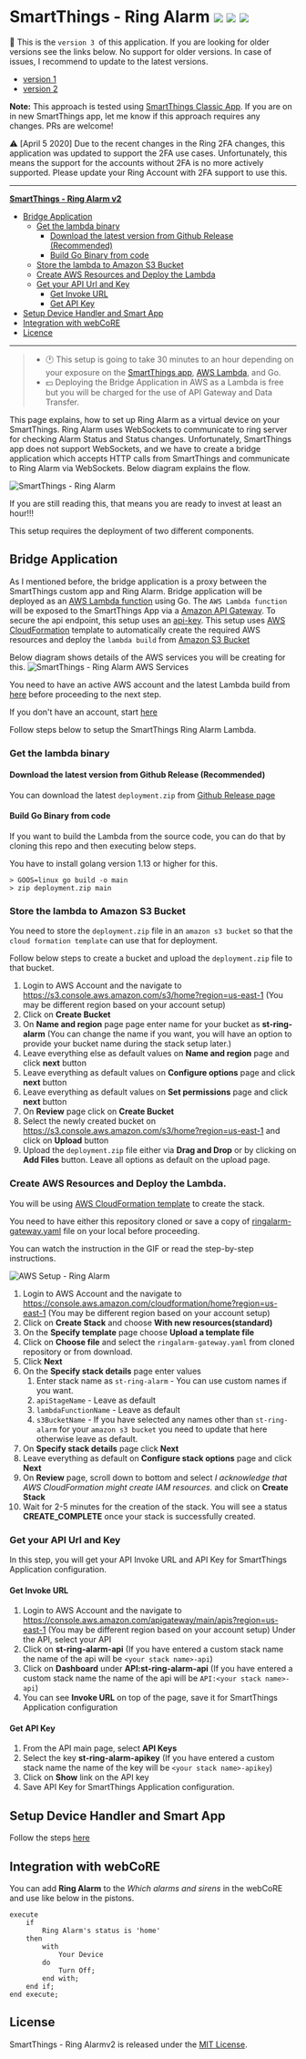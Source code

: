 # SmartThings - Ring Alarm ![](https://github.com/asishrs/smartthings-ringalarmv2/workflows/Build/badge.svg) ![](https://github.com/asishrs/smartthings-ringalarmv2/workflows/Release/badge.svg) ![](https://goreportcard.com/badge/github.com/asishrs/smartthings-ringalarmv2)

:loudspeaker: ​This is the `version 3 `of this application. If you are looking for older versions see the links below. No support for older versions. In case of issues, I recommend to update to the latest versions.
* [version 1](https://github.com/asishrs/smartthings-ringalarm)
* [version 2](v2.md) 

**Note:** This approach is tested using [SmartThings Classic App](https://support.smartthings.com/hc/en-us/articles/205380554-Things-in-the-SmartThings-Classic-app). If you are on in new SmartThings app, let me know if this approach requires any changes. PRs are welcome!

:warning: [April 5 2020] Due to the recent changes in the Ring 2FA changes, this application was updated to support the 2FA use cases. Unfortunately, this means the support for the accounts without 2FA is no more actively supported. Please update your Ring Account with 2FA support to use this.

------

<u>**SmartThings - Ring Alarm v2**</u>

- [Bridge Application](#bridge-application)
  - [Get the lambda binary](#get-the-lambda-binary)
    - [Download the latest version from Github Release (Recommended)](#download-the-latest-version-from-Github-Release-(Recommended))
    - [Build Go Binary from code](#Build-Go-Binary-from-code)
  - [Store the lambda to Amazon S3 Bucket](#Store-the-lambda-to-Amazon-S3-Bucket)
  - [Create AWS Resources and Deploy the Lambda](#Create-AWS-Resources-and-Deploy-the-Lambda.)
  - [Get your API Url and Key](#Get-your-API-Url-and-Key)
    - [Get Invoke URL](#Get-Invoke-URL)
    - [Get API Key](#get-api-key)
- [Setup Device Handler and Smart App](#setup-device-handler-and-smart-app)
- [Integration with webCoRE](#integration-with-webcore)
- [Licence](#license)

------



> - :clock1: This setup is going to take 30 minutes to an hour depending on your exposure on the [SmartThings app](https://docs.smartthings.com/en/latest/getting-started/first-smartapp.html), [AWS Lambda](https://aws.amazon.com/lambda/), and Go.
> - :dollar: Deploying the Bridge Application in AWS as a Lambda is free but you will be charged for the use of API Gateway and Data Transfer. 

This page explains, how to set up Ring Alarm as a virtual device on your SmartThings. Ring Alarm uses WebSockets to communicate to ring server for checking Alarm Status and Status changes. Unfortunately, SmartThings app does not support WebSockets, and we have to create a bridge application which accepts HTTP calls from SmartThings and communicate to Ring Alarm via WebSockets. Below diagram explains the flow.

![SmartThings - Ring Alarm](images/high-level.png?raw=true "SmartThings - Ring Alarm")

If you are still reading this, that means you are ready to invest at least an hour!!!

This setup requires the deployment of two different components.

## Bridge Application

As I mentioned before, the bridge application is a proxy between the SmartThings custom app and Ring Alarm. Bridge application will be deployed as an [AWS Lambda function](https://aws.amazon.com/lambda/) using Go. The `AWS Lambda function` will be exposed to the SmartThings App via a [Amazon API Gateway](https://aws.amazon.com/api-gateway/). To secure the api endpoint, this setup uses an [api-key](https://docs.aws.amazon.com/apigateway/api-reference/resource/api-key/). This setup uses [AWS Cloud​Formation](https://aws.amazon.com/cloudformation/) template to automatically create the required AWS resources and deploy the `lambda build` from [Amazon S3 Bucket](https://docs.aws.amazon.com/s3/index.html)

Below diagram shows details of the AWS services you will be creating for this.
![SmartThings - Ring Alarm AWS Services](images/detail.png?raw=true "SmartThings - Ring Alarm AWS Services")

You need to have an active AWS account and the latest Lambda build from [here](https://github.com/asishrs/smartthings-ringalarmv2/releases) before proceeding to the next step. 

If you don't have an account, start [here](https://aws.amazon.com/account/) 

Follow steps below to setup the SmartThings Ring Alarm Lambda.

### Get the lambda binary

#### Download the latest version from Github Release (Recommended)

You can download the latest `deployment.zip` from [Github Release page](https://github.com/asishrs/smartthings-ringalarmv2/releases)


#### Build Go Binary from code

If you want to build the Lambda from the source code, you can do that by cloning this repo and then executing below steps. 

You have to install golang version 1.13 or higher for this.

````shell
> GOOS=linux go build -o main
> zip deployment.zip main
````

### Store the lambda to Amazon S3 Bucket

You need to store the `deployment.zip` file in an `amazon s3 bucket` so that the `cloud formation template` can use that for deployment.

Follow below steps to create a bucket and upload the `deployment.zip` file to that bucket.
1. Login to AWS Account and the navigate to https://s3.console.aws.amazon.com/s3/home?region=us-east-1 (You may be different region based on your account setup)
1. Click on **Create Bucket**
1. On **Name and region** page page enter name for your bucket as **st-ring-alarm** (You can change the name if you want, you will have an option to provide your bucket name during the stack setup later.)
1. Leave everything else as default values on **Name and region** page and click **next** button
1. Leave everything as default values on **Configure options** page and click **next** button
1. Leave everything as default values on **Set permissions** page and click **next** button
1. On **Review** page click on **Create Bucket**
1. Select the newly created bucket on https://s3.console.aws.amazon.com/s3/home?region=us-east-1 and click on **Upload** button
1. Upload the `deployment.zip` file either via **Drag and Drop** or by clicking on **Add Files** button. Leave all options as default on the upload page.

### Create AWS Resources and Deploy the Lambda.

You will be using [AWS Cloud​Formation template](aws/ringalarm-gateway.yaml) to create the stack. 

You need to have either this repository cloned or save a copy of [ringalarm-gateway.yaml](https://raw.githubusercontent.com/asishrs/smartthings-ringalarmv2/master/aws/ringalarm-gateway.yaml) file on your local before proceeding. 

You can watch the instruction in the GIF or read the step-by-step instructions. 

![](images/cloud-formation.gif?raw=true "AWS Setup - Ring Alarm")

1. Login to AWS Account and the navigate to https://console.aws.amazon.com/cloudformation/home?region=us-east-1 (You may be different region based on your account setup)
1. Click on **Create Stack** and choose **With new resources(standard)**
1. On the **Specify template** page choose **Upload a template file**
1. Click on **Choose file** and select the `ringalarm-gateway.yaml` from cloned repository or from download.
1. Click **Next**
1. On the **Specify stack details** page enter values
    1. Enter stack name as `st-ring-alarm` - You can use custom names if you want. 
    1. `apiStageName` - Leave as default
    1. `lambdaFunctionName` - Leave as default
    1. `s3BucketName` - If you have selected any names other than `st-ring-alarm` for your `amazon s3 bucket` you need to update that here otherwise leave as default.
1. On **Specify stack details** page click **Next**
1. Leave everything as default on **Configure stack options** page and click **Next**
1. On **Review** page, scroll down to bottom and select *I acknowledge that AWS CloudFormation might create IAM resources.* and click on **Create Stack**
1. Wait for 2-5 minutes for the creation of the stack. You will see a status **CREATE_COMPLETE** once your stack is successfully created. 

### Get your API Url and Key

In  this step, you will get your API Invoke URL and API Key for SmartThings Application configuration.

#### Get Invoke URL

1. Login to AWS Account and the navigate to https://console.aws.amazon.com/apigateway/main/apis?region=us-east-1 (You may be different region based on your account setup) 
Under the API, select your API
1. Click on **st-ring-alarm-api** (If you have entered a custom stack name the name of the api will be `<your stack name>-api`)
1. Click on **Dashboard** under **API:st-ring-alarm-api** (If you have entered a custom stack name the name of the api will be `API:<your stack name>-api`)
1. You can see **Invoke URL** on top of the page, save it for SmartThings Application configuration

#### Get API Key

1. From the API main page, select **API Keys**
1. Select the key **st-ring-alarm-apikey** (If you have entered a custom stack name the name of the key will be `<your stack name>-apikey`)
1. Click on **Show** link on the API key
1. Save API Key for SmartThings Application configuration.

## Setup Device Handler and Smart App
Follow the steps [here](https://github.com/asishrs/smartthings)

## Integration with webCoRE

You can add **Ring Alarm** to the *Which alarms and sirens* in the webCoRE and use like below in the pistons.

```
execute
	if
		Ring Alarm's status is 'home'
	then
		with
			Your Device
        do
        	Turn Off;
        end with;
    end if;
end execute;
```

## License

SmartThings - Ring Alarmv2 is released under the [MIT License](https://opensource.org/licenses/MIT).
